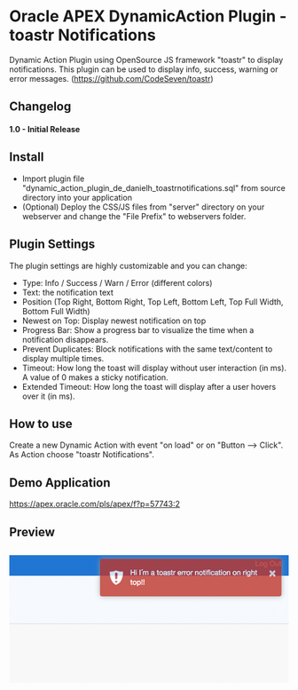 # Oracle APEX DynamicAction Plugin - toastr Notifications
Dynamic Action Plugin using OpenSource JS framework "toastr" to display notifications.
This plugin can be used to display info, success, warning or error messages. (https://github.com/CodeSeven/toastr)


## Changelog
#### 1.0 - Initial Release

## Install
- Import plugin file "dynamic_action_plugin_de_danielh_toastrnotifications.sql" from source directory into your application
- (Optional) Deploy the CSS/JS files from "server" directory on your webserver and change the "File Prefix" to webservers folder.

## Plugin Settings
The plugin settings are highly customizable and you can change:
- Type: Info / Success / Warn / Error (different colors)
- Text: the notification text
- Position (Top Right, Bottom Right, Top Left, Bottom Left, Top Full Width, Bottom Full Width)
- Newest on Top: Display newest notification on top
- Progress Bar: Show a progress bar to visualize the time when a notification disappears.
- Prevent Duplicates: Block notifications with the same text/content to display multiple times.
- Timeout: How long the toast will display without user interaction (in ms). A value of 0 makes a sticky notification.
- Extended Timeout: How long the toast will display after a user hovers over it (in ms).

## How to use
Create a new Dynamic Action with event "on load" or on "Button --> Click". As Action choose "toastr Notifications".

## Demo Application
https://apex.oracle.com/pls/apex/f?p=57743:2

## Preview
![](https://github.com/Dani3lSun/apex-plugin-toastrnotifications/blob/master/preview.png)
---
